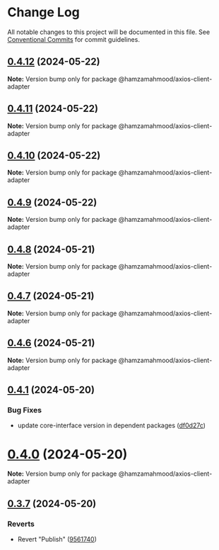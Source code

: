 # Change Log

All notable changes to this project will be documented in this file.
See [Conventional Commits](https://conventionalcommits.org) for commit guidelines.

## [0.4.12](https://github.com/apimatic/apimatic-js-runtime/compare/@hamzamahmood/axios-client-adapter@0.4.11...@hamzamahmood/axios-client-adapter@0.4.12) (2024-05-22)

**Note:** Version bump only for package @hamzamahmood/axios-client-adapter

## [0.4.11](https://github.com/apimatic/apimatic-js-runtime/compare/@hamzamahmood/axios-client-adapter@0.4.10...@hamzamahmood/axios-client-adapter@0.4.11) (2024-05-22)

**Note:** Version bump only for package @hamzamahmood/axios-client-adapter

## [0.4.10](https://github.com/apimatic/apimatic-js-runtime/compare/@hamzamahmood/axios-client-adapter@0.4.8...@hamzamahmood/axios-client-adapter@0.4.10) (2024-05-22)

**Note:** Version bump only for package @hamzamahmood/axios-client-adapter

## [0.4.9](https://github.com/apimatic/apimatic-js-runtime/compare/@hamzamahmood/axios-client-adapter@0.4.8...@hamzamahmood/axios-client-adapter@0.4.9) (2024-05-22)

**Note:** Version bump only for package @hamzamahmood/axios-client-adapter

## [0.4.8](https://github.com/apimatic/apimatic-js-runtime/compare/@hamzamahmood/axios-client-adapter@0.4.7...@hamzamahmood/axios-client-adapter@0.4.8) (2024-05-21)

**Note:** Version bump only for package @hamzamahmood/axios-client-adapter

## [0.4.7](https://github.com/apimatic/apimatic-js-runtime/compare/@hamzamahmood/axios-client-adapter@0.4.1...@hamzamahmood/axios-client-adapter@0.4.7) (2024-05-21)

**Note:** Version bump only for package @hamzamahmood/axios-client-adapter

## [0.4.6](https://github.com/apimatic/apimatic-js-runtime/compare/@hamzamahmood/axios-client-adapter@0.4.1...@hamzamahmood/axios-client-adapter@0.4.6) (2024-05-21)

**Note:** Version bump only for package @hamzamahmood/axios-client-adapter

## [0.4.1](https://github.com/apimatic/apimatic-js-runtime/compare/@hamzamahmood/axios-client-adapter@0.4.0...@hamzamahmood/axios-client-adapter@0.4.1) (2024-05-20)

### Bug Fixes

- update core-interface version in dependent packages ([df0d27c](https://github.com/apimatic/apimatic-js-runtime/commit/df0d27ca0242a0294c4501defb125c3ff6312347))

# [0.4.0](https://github.com/apimatic/apimatic-js-runtime/compare/@hamzamahmood/axios-client-adapter@0.3.7...@hamzamahmood/axios-client-adapter@0.4.0) (2024-05-20)

**Note:** Version bump only for package @hamzamahmood/axios-client-adapter

## [0.3.7](https://github.com/apimatic/apimatic-js-runtime/compare/@hamzamahmood/axios-client-adapter@0.3.6...@hamzamahmood/axios-client-adapter@0.3.7) (2024-05-20)

### Reverts

- Revert "Publish" ([9561740](https://github.com/apimatic/apimatic-js-runtime/commit/956174084b496d262d54256efd23ccdc19dfe0fe))
